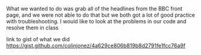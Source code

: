 What we wanted to do was grab all of the headlines from the BBC front page, and we were not able to do that but we both got a lot of good practice with troubleshooting. I would like to look at the problems in our code and resolve them in class


link to gist of what we did https://gist.github.com/colinjonez/4a629ce806b819b8d2791fe1fcc76a9f